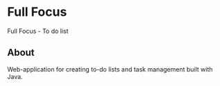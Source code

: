 # Full Focus
Full Focus - To do list

## About

Web-application for creating to-do lists and task management built with Java.
